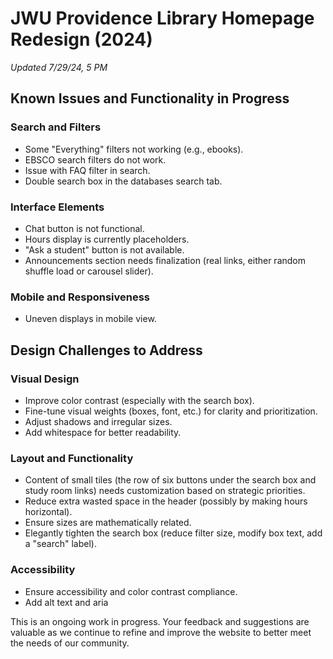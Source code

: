 # JWU Providence Library Homepage Redesign (2024)

_Updated 7/29/24, 5 PM_

## Known Issues and Functionality in Progress

### Search and Filters
- Some "Everything" filters not working (e.g., ebooks).
- EBSCO search filters do not work.
- Issue with FAQ filter in search.
- Double search box in the databases search tab.

### Interface Elements
- Chat button is not functional.
- Hours display is currently placeholders.
- "Ask a student" button is not available.
- Announcements section needs finalization (real links, either random shuffle load or carousel slider).

### Mobile and Responsiveness
- Uneven displays in mobile view.

## Design Challenges to Address

### Visual Design
- Improve color contrast (especially with the search box).
- Fine-tune visual weights (boxes, font, etc.) for clarity and prioritization.
- Adjust shadows and irregular sizes.
- Add whitespace for better readability.

### Layout and Functionality
- Content of small tiles (the row of six buttons under the search box and study room links) needs customization based on strategic priorities.
- Reduce extra wasted space in the header (possibly by making hours horizontal).
- Ensure sizes are mathematically related.
- Elegantly tighten the search box (reduce filter size, modify box text, add a "search" label).

### Accessibility
- Ensure accessibility and color contrast compliance.
- Add alt text and aria

This is an ongoing work in progress. Your feedback and suggestions are valuable as we continue to refine and improve the website to better meet the needs of our community.
